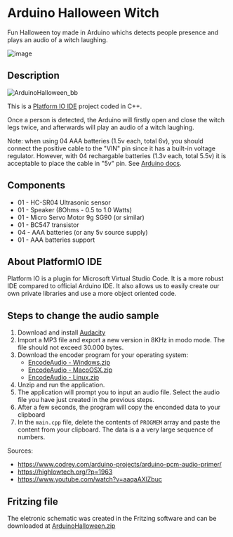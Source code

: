 # Arduino Halloween Witch
Fun Halloween toy made in Arduino whichs detects people presence and plays an audio of a witch laughing. 

![image](https://github.com/vitorccs/arduino-halloween-witch/assets/9891961/c8869ce1-a40a-4559-9e07-06a2c4c21a3c)

## Description
![ArduinoHalloween_bb](https://github.com/vitorccs/arduino-halloween-witch/assets/9891961/438a9ba2-e9ba-4de0-9060-833ce816f3ac)

This is a [Platform IO IDE](https://platformio.org/platformio-ide) project coded in C++.

Once a person is detected, the Arduino will firstly open and close the witch legs twice, and afterwards will play an audio of a witch laughing.

Note: when using 04 AAA batteries (1.5v each, total 6v), you should connect the positive cable to the "VIN" pin since it has a built-in voltage regulator. However, with 04 rechargable batteries (1.3v each, total 5.5v) it is acceptable to place the cable in "5v" pin. See [Arduino docs](https://docs.arduino.cc/learn/electronics/power-pins#vin-pin).

## Components
* 01 - HC-SR04 Ultrasonic sensor
* 01 - Speaker (8Ohms - 0.5 to 1.0 Watts)
* 01 - Micro Servo Motor 9g SG90 (or similar)
* 01 - BC547 transistor
* 04 - AAA batteries (or any 5v source supply)
* 01 - AAA batteries support

## About PlatformIO IDE
Platform IO is a plugin for Microsoft Virtual Studio Code. It is a more robust IDE compared to official Arduino IDE. It also allows us to easily create our own private libraries and use a more object oriented code.

## Steps to change the audio sample
1) Download and install [Audacity](https://www.audacityteam.org/download/)
2) Import a MP3 file and export a new version in 8KHz in modo mode. The file should not exceed 30.000 bytes.
3) Download the encoder program for your operating system:
    * [EncodeAudio - Windows.zip](https://github.com/vitorccs/arduino-halloween-witch/files/13110714/EncodeAudio-windows.zip)
    * [EncodeAudio - MacoOSX.zip](https://github.com/vitorccs/arduino-halloween-witch/files/13110716/EncodeAudio-macosx.zip)
    * [EncodeAudio - Linux.zip](https://github.com/vitorccs/arduino-halloween-witch/files/13110717/EncodeAudio-linux.zip)
4) Unzip and run the application.
5) The application will prompt you to input an audio file. Select the audio file you have just created in the previous steps.
6) After a few seconds, the program will copy the enconded data to your clipboard
7) In the `main.cpp` file, delete the contents of `PROGMEM` array and paste the content from your clipboard. The data is a a very large sequence of numbers.

Sources:
* https://www.codrey.com/arduino-projects/arduino-pcm-audio-primer/
* https://highlowtech.org/?p=1963
* https://www.youtube.com/watch?v=aaqaAXlZbuc

## Fritzing file
The eletronic schematic was created in the Fritzing software and can be downloaded at [ArduinoHalloween.zip](https://github.com/vitorccs/arduino-halloween-witch/files/13110614/ArduinoHalloween.zip)
